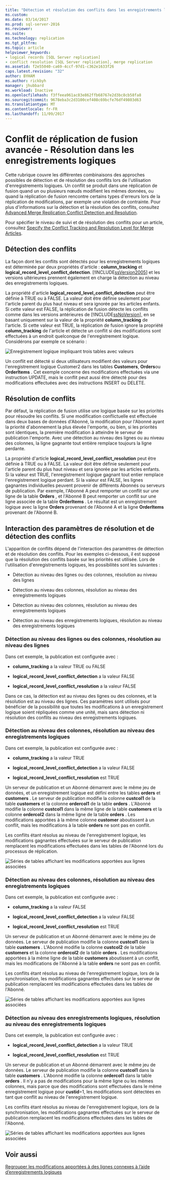 ```yaml
---
title: "Détection et résolution des conflits dans les enregistrements logiques | Microsoft Docs"
ms.custom: 
ms.date: 03/14/2017
ms.prod: sql-server-2016
ms.reviewer: 
ms.suite: 
ms.technology: replication
ms.tgt_pltfrm: 
ms.topic: article
helpviewer_keywords:
- logical records [SQL Server replication]
- conflict resolution [SQL Server replication], merge replication
ms.assetid: f2e55040-ca69-4ccf-97d1-c362e1633f26
caps.latest.revision: "32"
author: BYHAM
ms.author: rickbyh
manager: jhubbard
ms.workload: Inactive
ms.openlocfilehash: f3ffeea961ac83e862ffb68767e2d3bc8cb58fa8
ms.sourcegitcommit: 9678eba3c2d3100cef408c69bcfe76df49803d63
ms.translationtype: MT
ms.contentlocale: fr-FR
ms.lasthandoff: 11/09/2017
---
```

# <a name="advanced-merge-replication-conflict---resolving-in-logical-record"></a>Conflit de réplication de fusion avancée - Résolution dans les enregistrements logiques
  Cette rubrique couvre les différentes combinaisons des approches possibles de détection et de résolution des conflits lors de l'utilisation d'enregistrements logiques. Un conflit se produit dans une réplication de fusion quand un ou plusieurs nœuds modifient les mêmes données, ou quand la réplication de fusion rencontre certains types d'erreurs lors de la réplication de modifications, par exemple une violation de contrainte. Pour plus d'informations sur la détection et la résolution des conflits, consultez [Advanced Merge Replication Conflict Detection and Resolution](../../../relational-databases/replication/merge/advanced-merge-replication-conflict-detection-and-resolution.md).  
  
 Pour spécifier le niveau de suivi et de résolution des conflits pour un article, consultez [Specify the Conflict Tracking and Resolution Level for Merge Articles](../../../relational-databases/replication/publish/specify-the-conflict-tracking-and-resolution-level-for-merge-articles.md).  
  
## <a name="conflict-detection"></a>Détection des conflits  
 La façon dont les conflits sont détectés pour les enregistrements logiques est déterminée par deux propriétés d'article : **column_tracking** et **logical_record_level_conflict_detection**. [!INCLUDE[ssVersion2005](../../../includes/ssversion2005-md.md)] et les versions ultérieures prennent également en charge la détection au niveau des enregistrements logiques.  
  
 La propriété d'article **logical_record_level_conflict_detection** peut être définie à TRUE ou à FALSE. La valeur doit être définie seulement pour l'article parent du plus haut niveau et sera ignorée par les articles enfants. Si cette valeur est FALSE, la réplication de fusion détecte les conflits comme dans les versions antérieures de [!INCLUDE[ssNoVersion](../../../includes/ssnoversion-md.md)], en se basant uniquement sur la valeur de la propriété **column_tracking** de l'article. Si cette valeur est TRUE, la réplication de fusion ignore la propriété **column_tracking** de l'article et détecte un conflit si des modifications sont effectuées à un endroit quelconque de l'enregistrement logique. Considérons par exemple ce scénario :  
  
 ![Enregistrement logique impliquant trois tables avec valeurs](../../../relational-databases/replication/merge/media/logical-records-05.gif "Enregistrement logique impliquant trois tables avec valeurs")  
  
 Un conflit est détecté si deux utilisateurs modifient des valeurs pour l'enregistrement logique Customer2 dans les tables **Customers**, **Orders**ou **OrderItems** . Cet exemple concerne des modifications effectuées via une instruction UPDATE, mais le conflit peut aussi être détecté pour des modifications effectuées avec des instructions INSERT ou DELETE.  
  
## <a name="conflict-resolution"></a>Résolution de conflits  
 Par défaut, la réplication de fusion utilise une logique basée sur les priorités pour résoudre les conflits. Si une modification conflictuelle est effectuée dans deux bases de données d'Abonné, la modification pour l'Abonné ayant la priorité d'abonnement la plus élevée l'emporte, ou bien, si les priorités sont identiques, la première modification à atteindre le serveur de publication l'emporte. Avec une détection au niveau des lignes ou au niveau des colonnes, la ligne gagnante tout entière remplace toujours la ligne perdante.  
  
 La propriété d'article **logical_record_level_conflict_resolution** peut être définie à TRUE ou à FALSE. La valeur doit être définie seulement pour l'article parent du plus haut niveau et sera ignorée par les articles enfants. Si la valeur est TRUE, l'enregistrement logique gagnant tout entier remplace l'enregistrement logique perdant. Si la valeur est FALSE, les lignes gagnantes individuelles peuvent provenir de différents Abonnés ou serveurs de publication. Par exemple, l'Abonné A peut remporter un conflit sur une ligne de la table **Orders** , et l'Abonné B peut remporter un conflit sur une ligne associée de la table **OrderItems** . Le résultat est un enregistrement logique avec la ligne **Orders** provenant de l'Abonné A et la ligne **OrderItems** provenant de l'Abonné B.  
  
## <a name="interaction-of-conflict-resolution-and-detection-settings"></a>Interaction des paramètres de résolution et de détection des conflits  
 L'apparition de conflits dépend de l'interaction des paramètres de détection et de résolution des conflits. Pour les exemples ci-dessous, il est supposé que la résolution des conflits basée sur les priorités est utilisée. Lors de l'utilisation d'enregistrements logiques, les possibilités sont les suivantes :  
  
-   Détection au niveau des lignes ou des colonnes, résolution au niveau des lignes  
  
-   Détection au niveau des colonnes, résolution au niveau des enregistrements logiques  
  
-   Détection au niveau des colonnes, résolution au niveau des enregistrements logiques  
  
-   Détection au niveau des enregistrements logiques, résolution au niveau des enregistrements logiques  
  
### <a name="row-or-column-level-detection-row-level-resolution"></a>Détection au niveau des lignes ou des colonnes, résolution au niveau des lignes  
 Dans cet exemple, la publication est configurée avec :  
  
-   **column_tracking** a la valeur TRUE ou FALSE  
  
-   **logical_record_level_conflict_detection** a la valeur FALSE  
  
-   **logical_record_level_conflict_resolution** a la valeur FALSE  
  
 Dans ce cas, la détection est au niveau des lignes ou des colonnes, et la résolution est au niveau des lignes. Ces paramètres sont utilisés pour bénéficier de la possibilité que toutes les modifications à un enregistrement logique soient répliquées comme une unité, mais sans détection ni résolution des conflits au niveau des enregistrements logiques.  
  
### <a name="column-level-detection-logical-record-resolution"></a>Détection au niveau des colonnes, résolution au niveau des enregistrements logiques  
 Dans cet exemple, la publication est configurée avec :  
  
-   **column_tracking** a la valeur TRUE  
  
-   **logical_record_level_conflict_detection** a la valeur FALSE  
  
-   **logical_record_level_conflict_resolution** est TRUE  
  
 Un serveur de publication et un Abonné démarrent avec le même jeu de données, et un enregistrement logique est défini entre les tables **orders** et **customers** . Le serveur de publication modifie la colonne **custcol1** de la table **customers** et la colonne **ordercol1** de la table **orders** . L'Abonné modifie la colonne **custcol1** dans la même ligne de la table **customers** et la colonne **ordercol2** dans la même ligne de la table **orders** . Les modifications apportées à la même colonne **customer** aboutissent à un conflit, mais les modifications à la table **orders** ne sont pas en conflit.  
  
 Les conflits étant résolus au niveau de l'enregistrement logique, les modifications gagnantes effectuées sur le serveur de publication remplacent les modifications effectuées dans les tables de l'Abonné lors du processus de réplication.  
  
 ![Séries de tables affichant les modifications apportées aux lignes associées](../../../relational-databases/replication/merge/media/logical-records-06.gif "Séries de tables affichant les modifications apportées aux lignes associées")  
  
### <a name="row-level-detection-logical-record-resolution"></a>Détection au niveau des colonnes, résolution au niveau des enregistrements logiques  
 Dans cet exemple, la publication est configurée avec :  
  
-   **column_tracking** a la valeur FALSE  
  
-   **logical_record_level_conflict_detection** a la valeur FALSE  
  
-   **logical_record_level_conflict_resolution** est TRUE  
  
 Un serveur de publication et un Abonné démarrent avec le même jeu de données. Le serveur de publication modifie la colonne **custcol1** dans la table **customers** . L'Abonné modifie la colonne **custcol2** de la table **customers** et la colonne **ordercol2** de la table **orders** . Les modifications apportées à la même ligne de la table **customers** aboutissent à un conflit, mais les modifications de l'Abonné à la table **orders** ne sont pas en conflit.  
  
 Les conflits étant résolus au niveau de l'enregistrement logique, lors de la synchronisation, les modifications gagnantes effectuées sur le serveur de publication remplacent les modifications effectuées dans les tables de l'Abonné.  
  
 ![Séries de tables affichant les modifications apportées aux lignes associées](../../../relational-databases/replication/merge/media/logical-records-07.gif "Séries de tables affichant les modifications apportées aux lignes associées")  
  
### <a name="logical-record-detection-logical-record-resolution"></a>Détection au niveau des enregistrements logiques, résolution au niveau des enregistrements logiques  
 Dans cet exemple, la publication est configurée avec :  
  
-   **logical_record_level_conflict_detection** a la valeur TRUE  
  
-   **logical_record_level_conflict_resolution** est TRUE  
  
 Un serveur de publication et un Abonné démarrent avec le même jeu de données. Le serveur de publication modifie la colonne **custcol1** dans la table **customers** . L'Abonné modifie la colonne **ordercol1** dans la table **orders** . Il n'y a pas de modifications pour la même ligne ou les mêmes colonnes, mais parce que des modifications sont effectuées dans le même enregistrement logique pour **custid**=1, les modifications sont détectées en tant que conflit au niveau de l'enregistrement logique.  
  
 Les conflits étant résolus au niveau de l'enregistrement logique, lors de la synchronisation, les modifications gagnantes effectuées sur le serveur de publication remplacent les modifications effectuées dans les tables de l'Abonné.  
  
 ![Séries de tables affichant les modifications apportées aux lignes associées](../../../relational-databases/replication/merge/media/logical-records-08.gif "Séries de tables affichant les modifications apportées aux lignes associées")  
  
## <a name="see-also"></a>Voir aussi  
 [Regrouper les modifications apportées à des lignes connexes à l’aide d’enregistrements logiques](../../../relational-databases/replication/merge/group-changes-to-related-rows-with-logical-records.md)  
  
  
